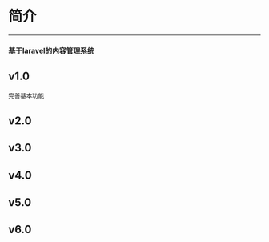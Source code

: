 # 简介

---
#### 基于laravel的内容管理系统

## v1.0
 ```$xslt
完善基本功能
```
## v2.0
## v3.0
## v4.0
## v5.0
## v6.0

     
    
    
